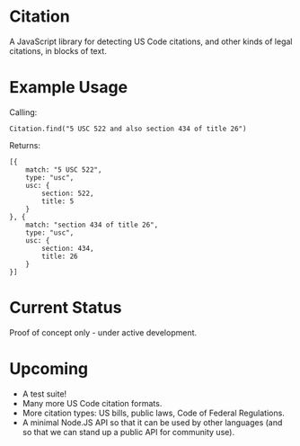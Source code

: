 Citation
========

A JavaScript library for detecting US Code citations, and other kinds of legal citations, in blocks of text.


Example Usage
=============

Calling:

	Citation.find("5 USC 522 and also section 434 of title 26")

Returns:

	[{
		match: "5 USC 522",
		type: "usc",
		usc: {
			section: 522,
			title: 5
		}
	}, {
		match: "section 434 of title 26",
		type: "usc",
		usc: {
			section: 434,
			title: 26
		}
	}]


Current Status
==============

Proof of concept only - under active development.


Upcoming
========

* A test suite!
* Many more US Code citation formats.
* More citation types: US bills, public laws, Code of Federal Regulations.
* A minimal Node.JS API so that it can be used by other languages (and so that we can stand up a public API for community use).